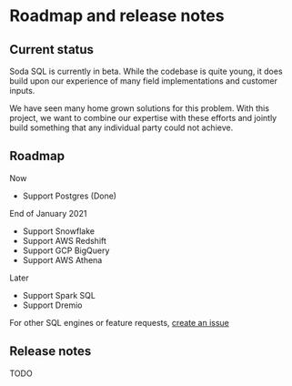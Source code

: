 # Roadmap and release notes

## Current status

Soda SQL is currently in beta. While the codebase is quite young, it does build upon our 
experience of many field implementations and customer inputs.  

We have seen many home grown solutions for this problem.  With this project, we want to 
combine our expertise with these efforts and jointly build something that any individual party 
could not achieve.

## Roadmap  

Now
* Support Postgres (Done)

End of January 2021
* Support Snowflake 
* Support AWS Redshift
* Support GCP BigQuery
* Support AWS Athena

Later
* Support Spark SQL
* Support Dremio

For other SQL engines or feature requests, [create an issue](https://github.com/sodadata/soda-sql/issues/new)

## Release notes

TODO